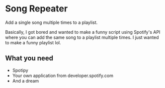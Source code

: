 # Song Repeater
Add a single song multiple times to a playlist.

Basically, I got bored and wanted to make a funny script using Spotify's API where you can add the same song to a playlist multiple times. I just wanted to make a funny playlist lol.

## What you need
- Spotipy
- Your own application from developer.spotify.com
- And a dream
